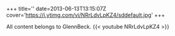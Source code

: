 +++
title=''
date=2013-06-13T13:15:07Z
cover='https://i.ytimg.com/vi/NRrLdvLpKZ4/sddefault.jpg'
+++

All content belongs to GlennBeck.
{{< youtube NRrLdvLpKZ4 >}}
